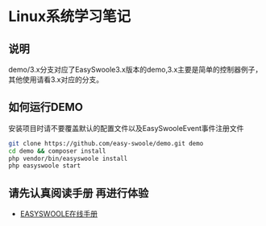 # Linux系统学习笔记
## 说明
demo/3.x分支对应了EasySwoole3.x版本的demo,3.x主要是简单的控制器例子，其他使用请看3.x对应的分支。

## 如何运行DEMO

安装项目时请不要覆盖默认的配置文件以及EasySwooleEvent事件注册文件

```bash
git clone https://github.com/easy-swoole/demo.git demo
cd demo && composer install
php vendor/bin/easyswoole install
php easyswoole start
```

## 请先认真阅读手册 再进行体验

- [EASYSWOOLE在线手册](https://www.easyswoole.com)    
